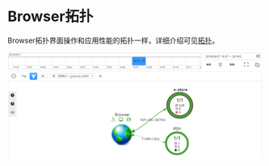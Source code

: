 # Browser拓扑<a name="ZH-CN_TOPIC_0129033176"></a>

Browser拓扑界面操作和应用性能的拓扑一样，详细介绍可见[拓扑](https://support.huaweicloud.com/usermanual-aom/aom_02_0061.html)。

![](figures/Browser拓扑.png)

